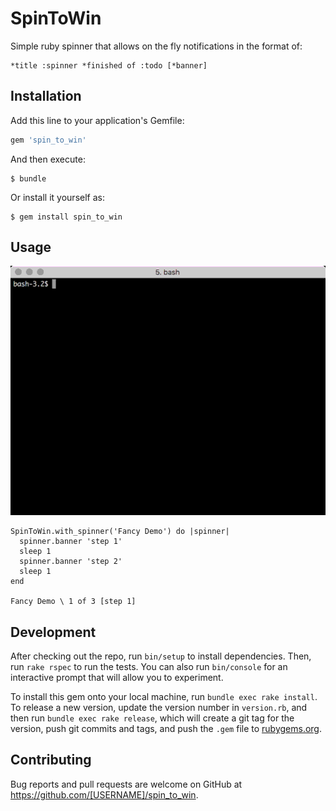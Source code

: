 # SpinToWin

Simple ruby spinner that allows on the fly notifications in the format of:

    *title :spinner *finished of :todo [*banner]

## Installation

Add this line to your application's Gemfile:

```ruby
gem 'spin_to_win'
```

And then execute:

    $ bundle

Or install it yourself as:

    $ gem install spin_to_win

## Usage

![](https://raw.githubusercontent.com/mguymon/spin_to_win/master/examples/demo.gif)

    SpinToWin.with_spinner('Fancy Demo') do |spinner|
      spinner.banner 'step 1'
      sleep 1
      spinner.banner 'step 2'
      sleep 1
    end
    
    Fancy Demo \ 1 of 3 [step 1]

## Development

After checking out the repo, run `bin/setup` to install dependencies. Then, run `rake rspec` to run the tests. You can also run `bin/console` for an interactive prompt that will allow you to experiment.

To install this gem onto your local machine, run `bundle exec rake install`. To release a new version, update the version number in `version.rb`, and then run `bundle exec rake release`, which will create a git tag for the version, push git commits and tags, and push the `.gem` file to [rubygems.org](https://rubygems.org).

## Contributing

Bug reports and pull requests are welcome on GitHub at https://github.com/[USERNAME]/spin_to_win.
